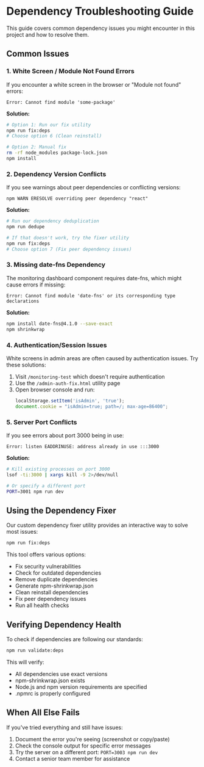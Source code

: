 # Dependency Troubleshooting Guide

This guide covers common dependency issues you might encounter in this project and how to resolve them.

## Common Issues

### 1. White Screen / Module Not Found Errors

If you encounter a white screen in the browser or "Module not found" errors:

```
Error: Cannot find module 'some-package'
```

**Solution:**

```bash
# Option 1: Run our fix utility
npm run fix:deps
# Choose option 6 (Clean reinstall)

# Option 2: Manual fix
rm -rf node_modules package-lock.json
npm install
```

### 2. Dependency Version Conflicts

If you see warnings about peer dependencies or conflicting versions:

```
npm WARN ERESOLVE overriding peer dependency "react"
```

**Solution:**

```bash
# Run our dependency deduplication
npm run dedupe

# If that doesn't work, try the fixer utility
npm run fix:deps
# Choose option 7 (Fix peer dependency issues)
```

### 3. Missing date-fns Dependency

The monitoring dashboard component requires date-fns, which might cause errors if missing:

```
Error: Cannot find module 'date-fns' or its corresponding type declarations
```

**Solution:**

```bash
npm install date-fns@4.1.0 --save-exact
npm shrinkwrap
```

### 4. Authentication/Session Issues

White screens in admin areas are often caused by authentication issues. Try these solutions:

1. Visit `/monitoring-test` which doesn't require authentication
2. Use the `/admin-auth-fix.html` utility page
3. Open browser console and run:
   ```javascript
   localStorage.setItem('isAdmin', 'true');
   document.cookie = "isAdmin=true; path=/; max-age=86400";
   ```

### 5. Server Port Conflicts

If you see errors about port 3000 being in use:

```
Error: listen EADDRINUSE: address already in use :::3000
```

**Solution:**

```bash
# Kill existing processes on port 3000
lsof -ti:3000 | xargs kill -9 2>/dev/null

# Or specify a different port
PORT=3001 npm run dev
```

## Using the Dependency Fixer

Our custom dependency fixer utility provides an interactive way to solve most issues:

```bash
npm run fix:deps
```

This tool offers various options:
- Fix security vulnerabilities
- Check for outdated dependencies
- Remove duplicate dependencies
- Generate npm-shrinkwrap.json
- Clean reinstall dependencies
- Fix peer dependency issues
- Run all health checks

## Verifying Dependency Health

To check if dependencies are following our standards:

```bash
npm run validate:deps
```

This will verify:
- All dependencies use exact versions
- npm-shrinkwrap.json exists
- Node.js and npm version requirements are specified
- .npmrc is properly configured

## When All Else Fails

If you've tried everything and still have issues:

1. Document the error you're seeing (screenshot or copy/paste)
2. Check the console output for specific error messages
3. Try the server on a different port: `PORT=3003 npm run dev`
4. Contact a senior team member for assistance 